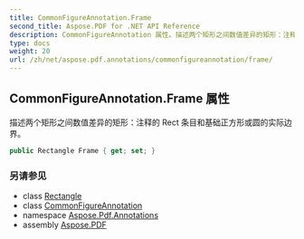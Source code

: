 ```yaml
---
title: CommonFigureAnnotation.Frame
second_title: Aspose.PDF for .NET API Reference
description: CommonFigureAnnotation 属性。描述两个矩形之间数值差异的矩形：注释的 Rect 条目和基础正方形或圆的实际边界
type: docs
weight: 20
url: /zh/net/aspose.pdf.annotations/commonfigureannotation/frame/
---
```

## CommonFigureAnnotation.Frame 属性

描述两个矩形之间数值差异的矩形：注释的 Rect 条目和基础正方形或圆的实际边界。

```csharp
public Rectangle Frame { get; set; }
```

### 另请参见

* class [Rectangle](../../../aspose.pdf/rectangle/)
* class [CommonFigureAnnotation](../)
* namespace [Aspose.Pdf.Annotations](../../../aspose.pdf.annotations/)
* assembly [Aspose.PDF](../../../)
